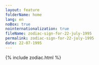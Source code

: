 ```yaml
---
layout: feature
folderName: home
lang: en
noBox: true
nointernationalization: true
fileName: zodiac-sign-for-22-july-1995
permalink: zodiac-sign-for-22-july-1995
date: 22-07-1995
---
```

{% include zodiac.html %}
